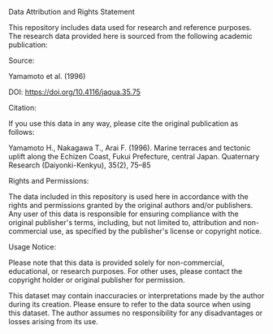 Data Attribution and Rights Statement


This repository includes data used for research and reference purposes. The research data provided here is sourced from the following academic publication:


Source:

Yamamoto et al. (1996)

DOI: https://doi.org/10.4116/jaqua.35.75

Citation:

If you use this data in any way, please cite the original publication as follows:

Yamamoto H., Nakagawa T., Arai F. (1996). Marine terraces and tectonic uplift along the Echizen Coast, Fukui Prefecture, central Japan. Quaternary Research (Daiyonki-Kenkyu), 35(2), 75–85

Rights and Permissions:

The data included in this repository is used here in accordance with the rights and permissions granted by the original authors and/or publishers. Any user of this data is responsible for ensuring compliance with the original publisher's terms, including, but not limited to, attribution and non-commercial use, as specified by the publisher's license or copyright notice.

Usage Notice:

Please note that this data is provided solely for non-commercial, educational, or research purposes. For other uses, please contact the copyright holder or original publisher for permission.

This dataset may contain inaccuracies or interpretations made by the author during its creation. Please ensure to refer to the data source when using this dataset. The author assumes no responsibility for any disadvantages or losses arising from its use.
